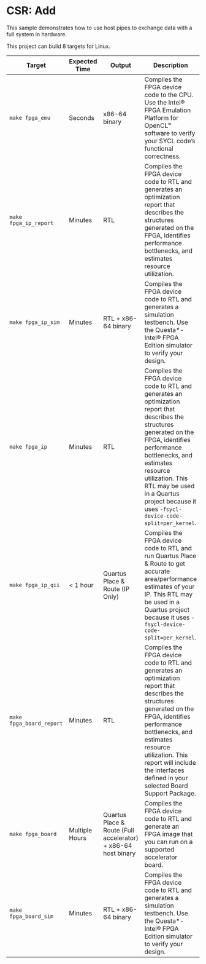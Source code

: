 CSR: Add
========

This sample demonstrates how to use host pipes to exchange data with a full system in hardware.

This project can build 8 targets for Linux.

| Target                     | Expected Time  | Output                                                        | Description                                                                                                                                                                                                                                                                                             |
|----------------------------|----------------|---------------------------------------------------------------|---------------------------------------------------------------------------------------------------------------------------------------------------------------------------------------------------------------------------------------------------------------------------------------------------------|
| `make fpga_emu`            | Seconds        | x86-64 binary                                                 | Compiles the FPGA device code to the CPU. Use the Intel® FPGA Emulation Platform for OpenCL™ software to verify your SYCL code’s functional correctness.                                                                                                                                                |
| `make fpga_ip_report`      | Minutes        | RTL                                                           | Compiles the FPGA device code to RTL and generates an optimization report that describes the structures generated on the FPGA, identifies performance bottlenecks, and estimates resource utilization.                                                                                                  |
| `make fpga_ip_sim`         | Minutes        | RTL + x86-64 binary                                           | Compiles the FPGA device code to RTL and generates a simulation testbench. Use the Questa*-Intel® FPGA Edition simulator to verify your design.                                                                                                                                                         |
| `make fpga_ip`             | Minutes        | RTL                                                           | Compiles the FPGA device code to RTL and generates an optimization report that describes the structures generated on the FPGA, identifies performance bottlenecks, and estimates resource utilization. This RTL may be used in a Quartus project because it uses `-fsycl-device-code-split=per_kernel`. |
| `make fpga_ip_qii`         | < 1 hour       | Quartus Place & Route (IP Only)                               | Compiles the FPGA device code to RTL and run Quartus Place & Route to get accurate area/performance estimates of your IP. This RTL may be used in a Quartus project because it uses `-fsycl-device-code-split=per_kernel`.                                                                              |
| `make fpga_board_report`   | Minutes        | RTL                                                           | Compiles the FPGA device code to RTL and generates an optimization report that describes the structures generated on the FPGA, identifies performance bottlenecks, and estimates resource utilization. This report will include the interfaces defined in your selected Board Support Package.          |
| `make fpga_board`          | Multiple Hours | Quartus Place & Route (Full accelerator) + x86-64 host binary | Compiles the FPGA device code to RTL and generate an FPGA image that you can run on a supported accelerator board.                                                                                                                                                                                      |
| `make fpga_board_sim`      | Minutes        | RTL + x86-64 binary                                           | Compiles the FPGA device code to RTL and generates a simulation testbench. Use the Questa*-Intel® FPGA Edition simulator to verify your design.                                                                                                                                                         |
